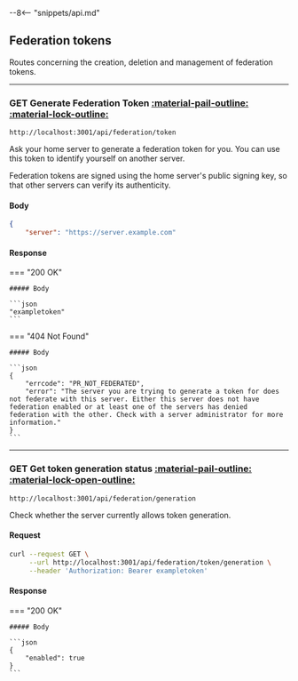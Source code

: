 --8<-- "snippets/api.md"

## Federation tokens

Routes concerning the creation, deletion and management of federation tokens.

---

### <p class="request-h"><span class="request request-get">GET</span> Generate Federation Token [:material-pail-outline:](../../rate-limits.md "Bucket: federation-token-generation") [:material-lock-outline:](#authorization "Authorization required") </p> 

`http://localhost:3001/api/federation/token`

Ask your home server to generate a federation token for you. You can use this token to identify yourself on another server.

Federation tokens are signed using the home server's public signing key, so that other servers can verify its authenticity.

#### Body

```json
{
    "server": "https://server.example.com"

```

#### Response

=== "200 OK"

    ##### Body

    ```json
    "exampletoken"
    ```

=== "404 Not Found"
    
    ##### Body

    ```json
    {
        "errcode": "PR_NOT_FEDERATED",
        "error": "The server you are trying to generate a token for does not federate with this server. Either this server does not have federation enabled or at least one of the servers has denied federation with the other. Check with a server administrator for more information."
    }
    ```

---

### <p class="request-h"><span class="request request-get">GET</span> Get token generation status [:material-pail-outline:](../../rate-limits.md "Bucket: ip") [:material-lock-open-outline:](#authorization "Authorization not required")</p>

`http://localhost:3001/api/federation/generation`

Check whether the server currently allows token generation.

#### Request

```bash
curl --request GET \
     --url http://localhost:3001/api/federation/token/generation \
     --header 'Authorization: Bearer exampletoken'
```

#### Response

=== "200 OK"

    ##### Body

    ```json
    {
        "enabled": true
    }
    ```